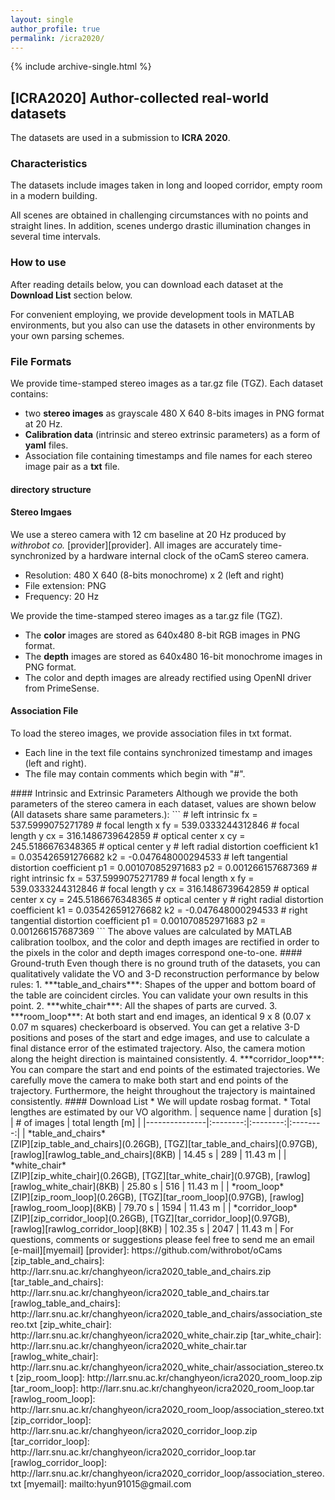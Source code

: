 ```yaml
---
layout: single
author_profile: true
permalink: /icra2020/
---
```


{% include archive-single.html %}
## [ICRA2020] Author-collected real-world datasets

The datasets are used in a submission to **ICRA 2020**.

  ### Characteristics
  The datasets include images taken in long and looped corridor, empty room in a modern building.  

All scenes are obtained in challenging circumstances with no points and straight lines. In addition, scenes undergo drastic illumination changes in several time intervals.

### How to use
After reading details below, you can download each dataset at the **Download List** section below.

For convenient employing, we provide development tools in MATLAB environments, but you also can use the datasets in other environments by your own parsing schemes.

### File Formats
We provide time-stamped stereo images as a tar.gz file (TGZ). Each dataset contains:
* two **stereo images** as grayscale 480 X 640 8-bits images in PNG format at 20 Hz.
* **Calibration data** (intrinsic and stereo extrinsic parameters) as a form of **yaml** files.
* Association file containing timestamps and file names for each stereo image pair as a **txt** file.

#### directory structure

#### Stereo Imgaes
We use a stereo camera with 12 cm baseline at 20 Hz produced by *withrobot co.* [provider][provider]. 
All images are accurately time-synchronized by a hardware internal clock of the oCamS stereo camera. 

  * Resolution: 480 X 640 (8-bits monochrome) x 2 (left and right)
  * File extension: PNG
  * Frequency: 20 Hz

We provide the time-stamped stereo images as a tar.gz file (TGZ). 

* The **color** images are stored as 640x480 8-bit RGB images in PNG format.
* The **depth** images are stored as 640x480 16-bit monochrome images in PNG format.
* The color and depth images are already rectified using OpenNI driver from PrimeSense.

#### Association File
To load the stereo images, we provide association files in txt format.
	
* Each line in the text file contains synchronized timestamp and images (left and right).
* The file may contain comments which begin with "#".
<!--* We also provide **associations.txt** to make easy to evaluate ORB-SLAM algorithm.--!>

#### Intrinsic and Extrinsic Parameters
Although we provide the both parameters of the stereo camera in each dataset, values are shown below (All datasets share same parameters.):

```
# left intrinsic
fx = 537.5999075271789 # focal length x
fy = 539.0333244312846 # focal length y
cx = 316.1486739642859 # optical center x
cy = 245.5186676348365 # optical center y

# left radial distortion coefficient
k1 = 0.035426591276682
k2 = -0.047648000294533

# left tangential distortion coefficient
p1 = 0.001070852971683
p2 = 0.001266157687369

# right intrinsic
fx = 537.5999075271789 # focal length x
fy = 539.0333244312846 # focal length y
cx = 316.1486739642859 # optical center x
cy = 245.5186676348365 # optical center y

# right radial distortion coefficient
k1 = 0.035426591276682
k2 = -0.047648000294533

# right tangential distortion coefficient
p1 = 0.001070852971683
p2 = 0.001266157687369
```

The above values are calculated by MATLAB calibration toolbox, and the color and depth images are rectified in order to the pixels in the color and depth images correspond one-to-one.

#### Ground-truth
Even though there is no ground truth of the datasets, you can qualitatively validate the VO and 3-D reconstruction performance by below rules:

1. ***table_and_chairs***: Shapes of the upper and bottom board of the table are coincident circles. You can validate your own results in this point. 

2. ***white_chair***: All the shapes of parts are curved.

3. ***room_loop***: At both start and end images, an identical 9 x 8 (0.07 x 0.07 m squares) checkerboard is observed. You can get a relative 3-D positions and poses of the start and edge images, and use to calculate a final distance error of the estimated trajectory. Also, the camera motion along the height direction is maintained consistently.

4. ***corridor_loop***: You can compare the start and end points of the estimated trajectories. We carefully move the camera to make both start and end points of the trajectory. Furthermore, the height throughout the trajectory is maintained consistently.

#### Download List
* We will update rosbag format.
* Total lengthes are estimated by our VO algorithm.

| sequence name | duration [s] | # of images | total length [m] |
|---------------|:--------:|:--------:|:--------:|
| *table_and_chairs* <br> [ZIP][zip_table_and_chairs](0.26GB), [TGZ][tar_table_and_chairs](0.97GB), [rawlog][rawlog_table_and_chairs](8KB) | 14.45 s | 289 | 11.43 m |
| *white_chair* <br> [ZIP][zip_white_chair](0.26GB), [TGZ][tar_white_chair](0.97GB), [rawlog][rawlog_white_chair](8KB) | 25.80 s | 516 | 11.43 m |
| *room_loop* <br> [ZIP][zip_room_loop](0.26GB), [TGZ][tar_room_loop](0.97GB), [rawlog][rawlog_room_loop](8KB) | 79.70 s | 1594 | 11.43 m |
| *corridor_loop* <br> [ZIP][zip_corridor_loop](0.26GB), [TGZ][tar_corridor_loop](0.97GB), [rawlog][rawlog_corridor_loop](8KB) | 102.35 s | 2047 | 11.43 m |

For questions, comments or suggestions please feel free to send me an email [e-mail][myemail]

[provider]: https://github.com/withrobot/oCams
[zip_table_and_chairs]: http://larr.snu.ac.kr/changhyeon/icra2020_table_and_chairs.zip
[tar_table_and_chairs]: http://larr.snu.ac.kr/changhyeon/icra2020_table_and_chairs.tar
[rawlog_table_and_chairs]: http://larr.snu.ac.kr/changhyeon/icra2020_table_and_chairs/association_stereo.txt

[zip_white_chair]: http://larr.snu.ac.kr/changhyeon/icra2020_white_chair.zip
[tar_white_chair]: http://larr.snu.ac.kr/changhyeon/icra2020_white_chair.tar
[rawlog_white_chair]: http://larr.snu.ac.kr/changhyeon/icra2020_white_chair/association_stereo.txt

[zip_room_loop]: http://larr.snu.ac.kr/changhyeon/icra2020_room_loop.zip
[tar_room_loop]: http://larr.snu.ac.kr/changhyeon/icra2020_room_loop.tar
[rawlog_room_loop]: http://larr.snu.ac.kr/changhyeon/icra2020_room_loop/association_stereo.txt

[zip_corridor_loop]: http://larr.snu.ac.kr/changhyeon/icra2020_corridor_loop.zip
[tar_corridor_loop]: http://larr.snu.ac.kr/changhyeon/icra2020_corridor_loop.tar
[rawlog_corridor_loop]: http://larr.snu.ac.kr/changhyeon/icra2020_corridor_loop/association_stereo.txt

[myemail]: mailto:hyun91015@gmail.com
